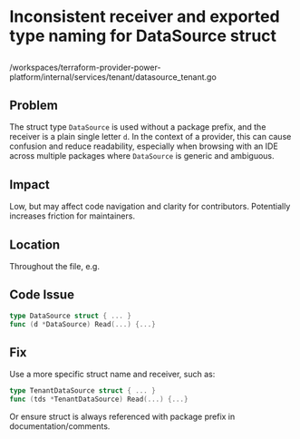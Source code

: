 # Inconsistent receiver and exported type naming for DataSource struct

##

/workspaces/terraform-provider-power-platform/internal/services/tenant/datasource_tenant.go

## Problem

The struct type `DataSource` is used without a package prefix, and the receiver is a plain single letter `d`. In the context of a provider, this can cause confusion and reduce readability, especially when browsing with an IDE across multiple packages where `DataSource` is generic and ambiguous.

## Impact

Low, but may affect code navigation and clarity for contributors. Potentially increases friction for maintainers.

## Location

Throughout the file, e.g.

## Code Issue

```go
type DataSource struct { ... }
func (d *DataSource) Read(...) {...}
```

## Fix

Use a more specific struct name and receiver, such as:

```go
type TenantDataSource struct { ... }
func (tds *TenantDataSource) Read(...) {...}
```

Or ensure struct is always referenced with package prefix in documentation/comments.

